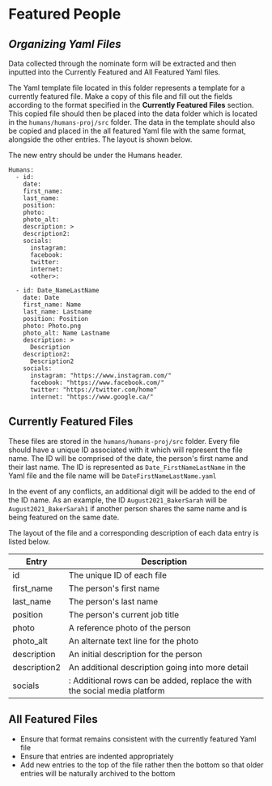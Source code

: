 # Featured People
## _Organizing Yaml Files_

Data collected through the nominate form will be extracted and then inputted into the Currently Featured and All Featured Yaml files.

The Yaml template file located in this folder represents a template for a currently featured file. Make a copy of this file and fill out the fields according to the format specified in the **Currently Featured Files** section. This copied file should then be placed into the data folder which is located in the `humans/humans-proj/src` folder. The data in the template should also be copied and placed in the all featured Yaml file with the same format, alongside the other entries. The layout is shown below.

The new entry should be under the Humans header.

```
Humans: 
  - id: 
    date: 
    first_name: 
    last_name: 
    position: 
    photo: 
    photo_alt: 
    description: >
    description2: 
    socials: 
      instagram:
      facebook:
      twitter:
      internet:
      <other>:

  - id: Date_NameLastName
    date: Date
    first_name: Name
    last_name: Lastname
    position: Position
    photo: Photo.png
    photo_alt: Name Lastname
    description: >
      Description
    description2: 
      Description2
    socials: 
      instagram: "https://www.instagram.com/"
      facebook: "https://www.facebook.com/"
      twitter: "https://twitter.com/home"
      internet: "https://www.google.ca/"
```

## Currently Featured Files

These files are stored in the `humans/humans-proj/src` folder.
Every file should have a unique ID associated with it which will represent the file name.
The ID will be comprised of the date, the person's first name and their last name. 
The ID is represented as `Date_FirstNameLastName` in the Yaml file and the file name will be `DateFirstNameLastName.yaml`

In the event of any conflicts, an additional digit will be added to the end of the ID name.
As an example, the ID `August2021_BakerSarah` will be `August2021_BakerSarah1` if another person shares the same name and is being featured on the same date.

The layout of the file and a corresponding description of each data entry is listed below.

|Entry|Description|
| ------ | ------ |
|id|The unique ID of each file|
|first_name|The person's first name|
|last_name|The person's last name|
|position|The person's current job title|
|photo|A reference photo of the person|
|photo_alt|An alternate text line for the photo|
|description|An initial description for the person|
|description2|An additional description going into more detail|
|socials|<other>: Additional rows can be added, replace the <other> with the social media platform|

## All Featured Files

- Ensure that format remains consistent with the currently featured Yaml file
- Ensure that entries are indented appropriately 
- Add new entries to the top of the file rather then the bottom so that older entries will be naturally archived to the bottom
